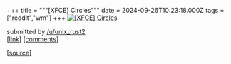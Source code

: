 +++
title = """[XFCE] Circles"""
date = 2024-09-26T10:23:18.000Z
tags = ["reddit","wm"]
+++
[![[XFCE] Circles](https://b.thumbs.redditmedia.com/w5zYZcO6JEJaSYQVQ7oJhbLh83WaMV7CJoMQYLTzKtM.jpg "[XFCE] Circles")](https://www.reddit.com/r/unixporn/comments/1fpswaz/xfce_circles/)

submitted by [/u/unix\_rust2](https://www.reddit.com/user/unix_rust2)  
[\[link\]](https://www.reddit.com/gallery/1fpswaz) [\[comments\]](https://www.reddit.com/r/unixporn/comments/1fpswaz/xfce_circles/)

[[source]](https://www.reddit.com/r/unixporn/comments/1fpswaz/xfce_circles/)
